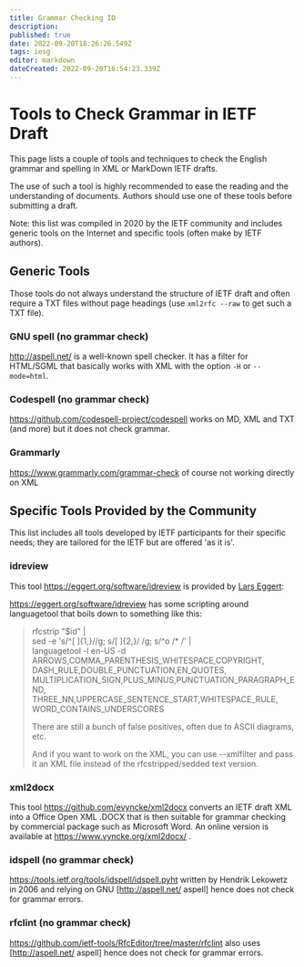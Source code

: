 ```yaml
---
title: Grammar Checking ID
description: 
published: true
date: 2022-09-20T18:26:26.549Z
tags: iesg
editor: markdown
dateCreated: 2022-09-20T16:54:23.339Z
---
```


# Tools to Check Grammar in IETF Draft

This page lists a couple of tools and techniques to check the English grammar and spelling in XML or MarkDown IETF drafts. 

The use of such a tool is highly recommended to ease the reading and the understanding of documents. Authors should use one of these tools before submitting a draft.

Note: this list was compiled in 2020 by the IETF community and includes generic tools on the Internet and specific tools (often make by IETF authors).


## Generic Tools

Those tools do not always understand the structure of IETF draft and often require a TXT files without page headings (use `xml2rfc --raw` to get such a TXT file).

### GNU spell (no grammar check)

http://aspell.net/ is a well-known spell checker. It has a filter for HTML/SGML that basically works with XML with the option `-H` or `--mode=html`.

### Codespell (no grammar check)

https://github.com/codespell-project/codespell works on MD, XML and TXT (and more) but it does not check grammar.

### Grammarly

https://www.grammarly.com/grammar-check of course not working directly on XML

## Specific Tools Provided by the Community 

This list includes all tools developed by IETF participants for their specific needs; they are tailored for the IETF but are offered 'as it is'. 

### idreview

This tool https://eggert.org/software/idreview is provided by [Lars Eggert](https://mailarchive.ietf.org/arch/msg/ietf/BsB197OC7vRwBCvaPGRrlotckPI/):

https://eggert.org/software/idreview has some scripting around languagetool that boils down to something like this:

> rfcstrip "$id" | \
> sed -e 's/^[ ]\{1,\}//g; s/[ ]\{2,\}/ /g; s/^o /\* /' | \
> languagetool -l en-US -d ARROWS,COMMA_PARENTHESIS_WHITESPACE,COPYRIGHT,\
> DASH_RULE,DOUBLE_PUNCTUATION,EN_QUOTES,\
> MULTIPLICATION_SIGN,PLUS_MINUS,PUNCTUATION_PARAGRAPH_END,\
> THREE_NN,UPPERCASE_SENTENCE_START,WHITESPACE_RULE,\
> WORD_CONTAINS_UNDERSCORES
> 
> There are still a bunch of false positives, often due to ASCII diagrams, etc.
> 
> And if you want to work on the XML, you can use --xmlfilter and pass it an XML file instead of the rfcstripped/sedded text version.
> 

### xml2docx

This tool https://github.com/evyncke/xml2docx converts an IETF draft XML into a Office Open XML .DOCX that is then suitable for grammar checking by commercial package such as Microsoft Word. An online version is available at https://www.vyncke.org/xml2docx/ .
### idspell (no grammar check)

https://tools.ietf.org/tools/idspell/idspell.pyht written by Hendrik Lekowetz in 2006 and relying on GNU [http://aspell.net/ aspell] hence does not check for grammar errors.

### rfclint (no grammar check)

https://github.com/ietf-tools/RfcEditor/tree/master/rfclint also uses [http://aspell.net/ aspell] hence does not check for grammar errors.
